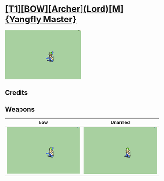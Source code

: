 # [\[T1\]\[BOW\]\[Archer\]\(Lord\)\[M\]{Yangfly Master}](./%5BT1%5D%5BBOW%5D%5BArcher%5D(Lord)%5BM%5D%7BYangfly%20Master%7D)

<img src="./5.%20Bow/Bow_000.png" alt="[T1][BOW][Archer](Lord)[M]{Yangfly Master} standing" />

## Credits



## Weapons


|Bow |Unarmed |
|  :---: | :---: |
| <img alt="Bow animation" src="./5.%20Bow/Bow.gif" /> | <img alt="Unarmed animation" src="./8.%20Unarmed/Unarmed.gif" /> |
